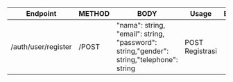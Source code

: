| Endpoint|METHOD|BODY|Usage|Example|HEADERS |
|------------|------------|---------|---------|---------|------------|
|/auth/user/register|/POST| "nama": string, "email": string, "password": string,"gender": string,"telephone": string | POST Registrasi|
                    
                          
